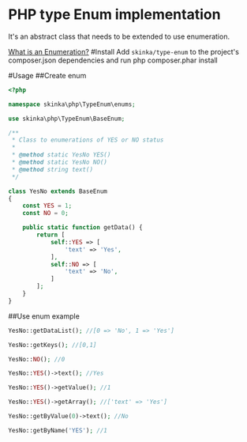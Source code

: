 # PHP type Enum implementation
It's an abstract class that needs to be extended to use  enumeration.

[What is an Enumeration?](https://en.wikipedia.org/wiki/Enumerated_type)
#Install
Add `skinka/type-enum` to the project's composer.json dependencies and run php composer.phar install

#Usage
##Create enum

```php
<?php

namespace skinka\php\TypeEnum\enums;

use skinka\php\TypeEnum\BaseEnum;

/**
 * Class to enumerations of YES or NO status
 *
 * @method static YesNo YES()
 * @method static YesNo NO()
 * @method string text()
 */

class YesNo extends BaseEnum
{
    const YES = 1;
    const NO = 0;

    public static function getData() {
        return [
            self::YES => [
                'text' => 'Yes',
            ],
            self::NO => [
                'text' => 'No',
            ]
        ];
    }
}
```

##Use enum example

```php
YesNo::getDataList(); //[0 => 'No', 1 => 'Yes']

YesNo::getKeys(); //[0,1]

YesNo::NO(); //0

YesNo::YES()->text(); //Yes

YesNo::YES()->getValue(); //1

YesNo::YES()->getArray(); //['text' => 'Yes']

YesNo::getByValue(0)->text(); //No

YesNo::getByName('YES'); //1
```